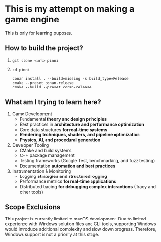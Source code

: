 # This is my attempt on making a game engine

This is only for learning puposes.

## How to build the project?

1) ```
   git clone <url> pinni
   ```
2) ```
   cd pinni

   conan install . --build=missing -s build_type=Release
   cmake --preset conan-release
   cmake --build --preset conan-release
   ```

## What am I trying to learn here?

1. Game Development
   * Fundamental **theory and design principles**
   * Best practices in **architecture and performance optimization**
   * Core data structures **for real-time systems**
   * **Rendering techniques, shaders, and pipeline optimization**
   * **Physics, AI, and procedural generation**
2. Developer Tooling
   * CMake and build systems
   * C++ package management
   * Testing frameworks (Google Test, benchmarking, and fuzz testing)
   * Documentation **automation and best practices**
3. Instrumentation & Monitoring
   * Logging **strategies and structured logging**
   * Performance metrics **for real-time applications**
   * Distributed tracing **for debugging complex interactions** (Tracy and other tools)

## Scope Exclusions

This project is currently limited to macOS development. Due to limited experience with Windows solution files and CLI tools, supporting Windows would introduce additional complexity and slow down progress. Therefore, Windows support is not a priority at this stage.
